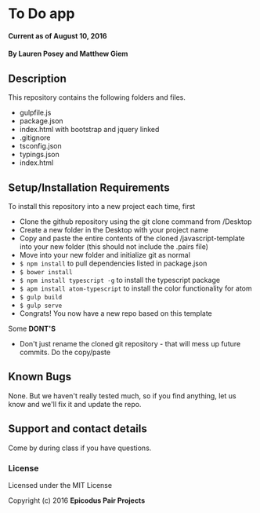 # To Do app

#### Current as of August 10, 2016

#### By Lauren Posey and Matthew Giem

## Description

This repository contains the following folders and files.

* gulpfile.js
* package.json
* index.html with bootstrap and jquery linked
* .gitignore
* tsconfig.json
* typings.json
* index.html



## Setup/Installation Requirements

To install this repository into a new project each time, first

* Clone the github repository using the git clone command from /Desktop
* Create a new folder in the Desktop with your project name
* Copy and paste the entire contents of the cloned /javascript-template into your new folder (this should not include the .pairs file)
* Move into your new folder and initialize git as normal
* ``` $ npm install ``` to pull dependencies listed in package.json
* ``` $ bower install ```
* ``` $ npm install typescript -g ``` to install the typescript package
* ``` $ apm install atom-typescript ``` to install the color functionality for atom
* ``` $ gulp build ```
* ``` $ gulp serve ```
* Congrats! You now have a new repo based on this template

Some **DONT'S**

* Don't just rename the cloned git repository - that will mess up future commits.  Do the copy/paste

## Known Bugs

None.  But we haven't really tested much, so if you find anything, let us know and we'll fix it and update the repo.  

## Support and contact details

Come by during class if you have questions.

### License

Licensed under the MIT License

Copyright (c) 2016 **Epicodus Pair Projects**
